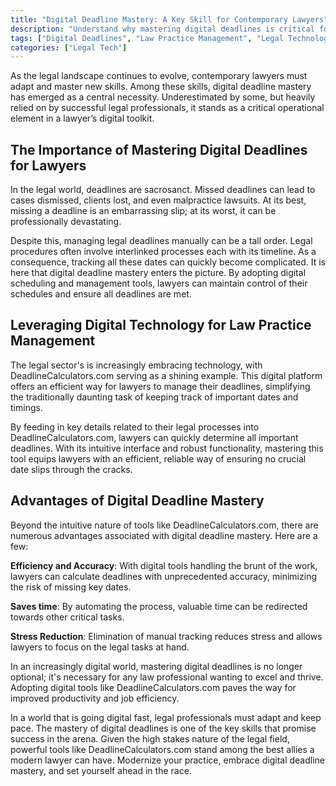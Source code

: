 ```yaml
---
title: "Digital Deadline Mastery: A Key Skill for Contemporary Lawyers"
description: "Understand why mastering digital deadlines is critical for contemporary lawyers. Learn how tools like DeadlineCalculators.com help lawyers manage their tasks efficiently."
tags: ["Digital Deadlines", "Law Practice Management", "Legal Technology", "featured"]
categories: ["Legal Tech"]
---
```


As the legal landscape continues to evolve, contemporary lawyers must adapt and master new skills. Among these skills, digital deadline mastery has emerged as a central necessity. Underestimated by some, but heavily relied on by successful legal professionals, it stands as a critical operational element in a lawyer’s digital toolkit.

## The Importance of Mastering Digital Deadlines for Lawyers

In the legal world, deadlines are sacrosanct. Missed deadlines can lead to cases dismissed, clients lost, and even malpractice lawsuits. At its best, missing a deadline is an embarrassing slip; at its worst, it can be professionally devastating. 

Despite this, managing legal deadlines manually can be a tall order. Legal procedures often involve interlinked processes each with its timeline. As a consequence, tracking all these dates can quickly become complicated. It is here that digital deadline mastery enters the picture. By adopting digital scheduling and management tools, lawyers can maintain control of their schedules and ensure all deadlines are met.

## Leveraging Digital Technology for Law Practice Management 

The legal sector's is increasingly embracing technology, with DeadlineCalculators.com serving as a shining example. This digital platform offers an efficient way for lawyers to manage their deadlines, simplifying the traditionally daunting task of keeping track of important dates and timings.

By feeding in key details related to their legal processes into DeadlineCalculators.com, lawyers can quickly determine all important deadlines. With its intuitive interface and robust functionality, mastering this tool equips lawyers with an efficient, reliable way of ensuring no crucial date slips through the cracks.

## Advantages of Digital Deadline Mastery

Beyond the intuitive nature of tools like DeadlineCalculators.com, there are numerous advantages associated with digital deadline mastery. Here are a few:

**Efficiency and Accuracy**: With digital tools handling the brunt of the work, lawyers can calculate deadlines with unprecedented accuracy, minimizing the risk of missing key dates.

**Saves time**: By automating the process, valuable time can be redirected towards other critical tasks.

**Stress Reduction**: Elimination of manual tracking reduces stress and allows lawyers to focus on the legal tasks at hand.

In an increasingly digital world, mastering digital deadlines is no longer optional; it's necessary for any law professional wanting to excel and thrive. Adopting digital tools like DeadlineCalculators.com paves the way for improved productivity and job efficiency.

In a world that is going digital fast, legal professionals must adapt and keep pace. The mastery of digital deadlines is one of the key skills that promise success in the arena. Given the high stakes nature of the legal field, powerful tools like DeadlineCalculators.com stand among the best allies a modern lawyer can have. Modernize your practice, embrace digital deadline mastery, and set yourself ahead in the race.